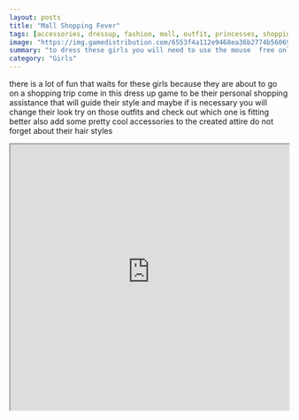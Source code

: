 ```yaml
---
layout: posts
title: "Mall Shopping Fever"
tags: [accessories, dressup, fashion, mall, outfit, princesses, shopping, free, online, games, oyna, game, free, games, play, play, games]
image: "https://img.gamedistribution.com/6553f4a112e9468ea36b2774b560691e.jpg"
summary: "to dress these girls you will need to use the mouse  free online games oyna game free games play play games"
category: "Girls"
---
```


there is a lot of fun that waits for these girls because they are about to go on a shopping trip come in this dress up game to be their personal shopping assistance that will guide their style and maybe if is necessary you will change their look try on those outfits and check out which one is fitting better also add some pretty cool accessories to the created attire do not forget about their hair styles

<iframe width="100%" height="480px;" src="https://html5.gamedistribution.com/6553f4a112e9468ea36b2774b560691e/"></iframe>